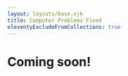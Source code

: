 ```yaml
---
layout: layouts/base.njk
title: Computer Problems Fixed
eleventyExcludeFromCollections: true
---
```


# Coming soon!